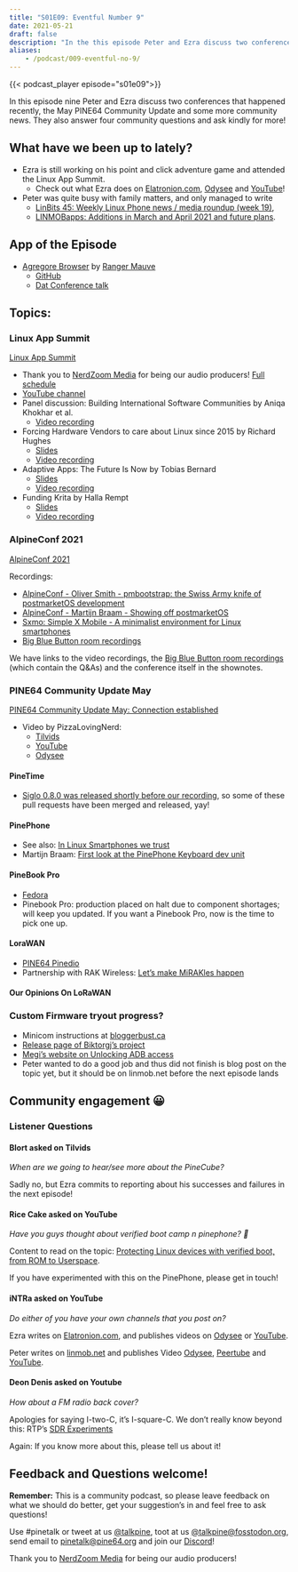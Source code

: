 ```yaml
---
title: "S01E09: Eventful Number 9"
date: 2021-05-21
draft: false
description: "In the this episode Peter and Ezra discuss two conferences that happened recently, the May PINE64 Community Update and some more community news. They also answer four community questions and ask kindly for more!"
aliases:
    - /podcast/009-eventful-no-9/
---
```


{{< podcast_player episode="s01e09">}}

In this episode nine Peter and Ezra discuss two conferences that happened recently, the May PINE64 Community Update and some more community news. They also answer four community questions and ask kindly for more!

## What have we been up to lately?

* Ezra is still working on his point and click adventure game and attended the Linux App Summit.
  * Check out what Ezra does on [Elatronion.com](https://elatronion.com/), [Odysee](https://odysee.com/@Elatronion:a) and [YouTube](https://www.youtube.com/channel/UCLN0SPhQo4jAPpTFNsxUnMg)!
* Peter was quite busy with family matters, and only managed to write
  * [LinBits 45: Weekly Linux Phone news / media roundup (week 19)](https://linmob.net/linbits45-weekly-linux-phone-news-week19/),
  * [LINMOBapps: Additions in March and April 2021 and future plans](https://linmob.net/linmobapps-additions-changes-march-april-2021/#the-future-linuxphoneapps-org). 

## App of the Episode

* [Agregore Browser](https://agregore.mauve.moe/) by [Ranger Mauve](https://twitter.com/RangerMauve)
  * [GitHub](https://github.com/AgregoreWeb/agregore-browser/)
  * [Dat Conference talk](https://www.youtube.com/watch?v=TnYKvOQB0ts)

## Topics:
### Linux App Summit

[Linux App Summit](https://linuxappsummit.org/)

* Thank you to [NerdZoom Media](https://conf.linuxappsummit.org/event/3/timetable/#all) for being our audio producers! [Full schedule](https://conf.linuxappsummit.org/event/3/timetable/#all)
* [YouTube channel](https://www.youtube.com/channel/UCjSsbz2TDxIxBEarbDzNQ4w)
* Panel discussion: Building International Software Communities by Aniqa Khokhar et al.
  * [Video recording](https://www.youtube.com/watch?v=bngxw7n5imQ)
* Forcing Hardware Vendors to care about Linux since 2015 by Richard Hughes
  * [Slides](https://conf.linuxappsummit.org/event/3/contributions/64/attachments/22/44/22%20richard%20hughes%20Building%20the%20LVFS.pdf)
  * [Video recording](https://www.youtube.com/watch?v=PnIQT0CMado)
* Adaptive Apps: The Future Is Now by Tobias Bernard
  * [Slides](https://conf.linuxappsummit.org/event/3/contributions/49/attachments/12/38/1%20tobias%20bernard%20adaptive-apps.pdf)
  * [Video recording](https://www.youtube.com/watch?v=piE4JJ_BskI)
* Funding Krita by Halla Rempt
  * [Slides](https://conf.linuxappsummit.org/event/3/contributions/52/attachments/14/41/4%20halla%20rempt%20LAS_2021_Funding_Krita.pdf)
  * [Video recording](https://www.youtube.com/watch?v=iIvGH_fnVtI&list=PL3sxxpspw7FEQ4-N3ugzfq0o55Kpz3_EN&index=5)

### AlpineConf 2021

[AlpineConf 2021](https://alpinelinux.org/conf/)

Recordings:

* [AlpineConf - Oliver Smith - pmbootstrap: the Swiss Army knife of postmarketOS development](https://www.youtube.com/watch?v=WH0SU0eRSbA)
* [AlpineConf - Martijn Braam - Showing off postmarketOS](https://www.youtube.com/watch?v=npKwMWr1F_0)
* [Sxmo: Simple X Mobile - A minimalist environment for Linux smartphones](https://diode.zone/videos/watch/3f0948cf-47df-437e-b1ea-76fec58479c2)
* [Big Blue Button room recordings](https://bbb.dereferenced.org/b/adm-ec4-bx7-ypm)

We have links to the video recordings, the [Big Blue Button room recordings](https://bbb.dereferenced.org/b/adm-ec4-bx7-ypm) (which contain the Q&As) and the conference itself in the shownotes.

### PINE64 Community Update May

[PINE64 Community Update May: Connection established](https://www.pine64.org/2021/05/15/may-update-connection-established/)

* Video by PizzaLovingNerd:
  * [Tilvids](https://tilvids.com/videos/watch/5f20d305-4311-4680-8c7d-5a9ad1354e79)
  * [YouTube](https://www.youtube.com/watch?v=z-MQO7xOemQ)
  * [Odysee](https://odysee.com/@PINE64:a/may-update-insert-title-here:5)

#### PineTime

* [Siglo 0.8.0 was released shortly before our recording](https://twitter.com/AlexRob12252696/status/1394754490927095808), so some of these pull requests have been merged and released, yay!

#### PinePhone

* See also: [In Linux Smartphones we trust](https://linuxsmartphones.com/guest-post-in-linux-smartphones-we-trust/)
* Martijn Braam: [First look at the PinePhone Keyboard dev unit](https://www.youtube.com/watch?v=7sxmGxuCM4g)

#### PineBook Pro

* [Fedora](https://nullr0ute.com/2021/05/fedora-on-the-pinebook-pro/)
* Pinebook Pro: production placed on halt due to component shortages; will keep you updated. If you want a Pinebook Pro, now is the time to pick one up.

#### LoraWAN

* [PINE64 Pinedio](/documentation/Pinedio/)
* Partnership with RAK Wireless: [Let’s make MiRAKles happen](/documentation/Pinedio/)

#### Our Opinions On LoRaWAN

### Custom Firmware tryout progress?

* Minicom instructions at [bloggerbust.ca](https://bloggerbust.ca/post/how-to-configure-minicom-to-connect-over-usb-serial-uart/)
* [Release page of Biktorgj’s project](https://github.com/Biktorgj/pinephone_modem_sdk/releases)
* [Megi’s website on Unlocking ADB access](https://xnux.eu/devices/feature/modem-pp.html#toc-unlock-adb-access)
* Peter wanted to do a good job and thus did not finish is blog post on the topic yet, but it should be on linmob.net before the next episode lands

## Community engagement 😀
### Listener Questions
#### Blort asked on Tilvids

_When are we going to hear/see more about the PineCube?_

Sadly no, but Ezra commits to reporting about his successes and failures in the next episode!

#### Rice Cake asked on YouTube

_Have you guys thought about verified boot camp n pinephone? 🙂_

Content to read on the topic: [Protecting Linux devices with verified boot, from ROM to Userspace](http://linuxgizmos.com/protecting-linux-devices-with-verified-boot-from-rom-to-userspace/).

If you have experimented with this on the PinePhone, please get in touch!

#### iNTRa asked on YouTube

_Do either of you have your own channels that you post on?_

Ezra writes on [Elatronion.com](https://elatronion.com/), and publishes videos on [Odysee](https://odysee.com/@Elatronion:a) or [YouTube](https://www.youtube.com/channel/UCLN0SPhQo4jAPpTFNsxUnMg).

Peter writes on [linmob.net](https://linmob.net/) and publishes Video [Odysee](https://odysee.com/@linmob:3), [Peertube](https://devtube.dev-wiki.de/video-channels/linmob/videos) and [YouTube](https://www.youtube.com/c/LINMOBnet).

#### Deon Denis asked on Youtube

_How about a FM radio back cover?_

Apologies for saying I-two-C, it’s I-square-C. We don’t really know beyond this: RTP’s [SDR Experiments](https://www.youtube.com/watch?v=ffEGdbXt2Qo)

Again: If you know more about this, please tell us about it!

## Feedback and Questions welcome!

**Remember:** This is a community podcast, so please leave feedback on what we should do better, get your suggestion’s in and feel free to ask questions!

Use #pinetalk or tweet at us [@talkpine](https://twitter.com/talkpine), toot at us [@talkpine@fosstodon.org](https://fosstodon.org/@talkpine), send email to pinetalk@pine64.org and join our [Discord](https://discord.gg/NNTUZhNqvN)!

Thank you to [NerdZoom Media](https://nerdzoom.media/) for being our audio producers!

